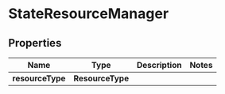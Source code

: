 

# StateResourceManager


## Properties

| Name | Type | Description | Notes |
|------------ | ------------- | ------------- | -------------|
|**resourceType** | **ResourceType** |  |  |



